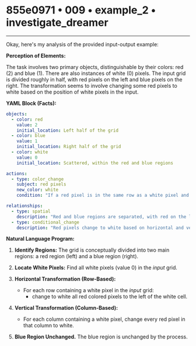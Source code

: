 # 855e0971 • 009 • example_2 • investigate_dreamer

---
Okay, here's my analysis of the provided input-output example:

**Perception of Elements:**

The task involves two primary objects, distinguishable by their colors: red (2) and blue (1). There are also instances of white (0) pixels. The input grid is divided roughly in half, with red pixels on the left and blue pixels on the right.  The transformation seems to involve changing some red pixels to white based on the position of white pixels in the input.

**YAML Block (Facts):**



```yaml
objects:
  - color: red
    value: 2
    initial_location: Left half of the grid
  - color: blue
    value: 1
    initial_location: Right half of the grid
  - color: white
    value: 0
    initial_location: Scattered, within the red and blue regions

actions:
  - type: color_change
    subject: red pixels
    new_color: white
    condition: "If a red pixel is in the same row as a white pixel and is to the left of that white pixel in the input, it becomes white. Also, all red pixels in the same column as a white cell become white."

relationships:
  - type: spatial
    description: "Red and blue regions are separated, with red on the left and blue on the right."
  - type: conditional_change
    description: "Red pixels change to white based on horizontal and vertical proximity to white pixels, maintaining column position."
```



**Natural Language Program:**

1.  **Identify Regions:** The grid is conceptually divided into two main regions: a red region (left) and a blue region (right).

2.  **Locate White Pixels:** Find all white pixels (value 0) in the *input* grid.

3. **Horizontal Transformation (Row-Based):**
    *   For each row containing a white pixel in the *input* grid:
        * change to white all red colored pixels to the left of the white cell.

4.  **Vertical Transformation (Column-Based):**
      *  For each column containing a white pixel, change every red pixel in that column to white.

5.  **Blue Region Unchanged.** The blue region is unchanged by the process.

